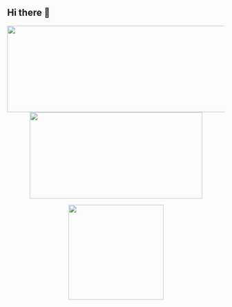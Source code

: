
## Hi there 👋
<p align="center">
  <img width="600" height="200" src="https://github-readme-stats.vercel.app/api?username=IZGI-A&show_icons=true">
  <img width="400" height="200" src="https://github-readme-stats.vercel.app/api/top-langs/?username=IZGI-A&size_weight=0.0005&count_weight=0.3&layout=compact">
</p>
<p align="center">
  <img width="" height="220" src="https://streak-stats.demolab.com?user=IZGI-A&hide_border=false&border_radius=5&card_width=800">
</p>

<div id="header" align="center">
  <img src="https://komarev.com/ghpvc/?username=IZGI-A&style=for-the-badge&color=06D001" alt=""/>
</div>

<!--
**IZGI-A/izgi-a** is a ✨ _special_ ✨ repository because its `README.md` (this file) appears on your GitHub profile.

Here are some ideas to get you started:

- 🔭 I’m currently working on ...
- 🌱 I’m currently learning ...
- 👯 I’m looking to collaborate on ...
- 🤔 I’m looking for help with ...
- 💬 Ask me about ...
- 📫 How to reach me: ...
- 😄 Pronouns: ...
- ⚡ Fun fact: ...
-->

